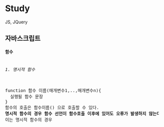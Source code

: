 # Study
JS, JQuery 

<h2>자바스크립트</h2>
<h4>함수</h4>
<pre>
<h6>1. 명시적 함수</h6>
function 함수 이름(매개변수1,..,매개변수n){
  실행될 함수 문장
}
함수의 호출은 함수이름() 으로 호출할 수 있다.
<b>명시적 함수의 경우 함수 선언이 함수호출 이후에 있어도 오류가 발생하지 않는다 그러나 함수표현식은 오류를 발생한다</b>
이는 명시적 함수의 경우 <script>를 실행할 때 호스팅하여 함수를 상단으로 올리기 때문이다.

<h6>2. 함수 표현식(무명함수)</h6>
var 변수 = function(인자,...,인자){
  함수본문
}
명시적 함수의 차이점은 변수에 함수를 할당하는 대입문으로 중괄호 다음에 ;(세미콜론)이 있다.
</pre>
